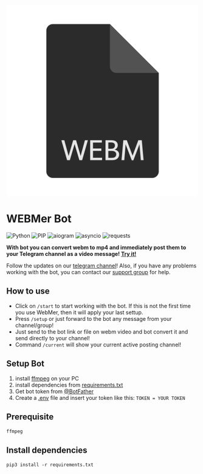 ![WEBMer](logo.webp)

# WEBMer Bot

![Python](https://img.shields.io/static/v1?label=Python&message=3.9.2&style=flat-square&color=blue) ![PIP](https://img.shields.io/static/v1?label=PIP&message=21.0.1&style=flat-square&color=blue) ![aiogram](https://img.shields.io/static/v1?label=aiogram&message=2.12.1&style=flat-square&color=orange) ![asyncio](https://img.shields.io/static/v1?label=asyncio&message=3.4.3&style=flat-square&color=red) ![requests](https://img.shields.io/static/v1?label=requests&message=2.25.1&style=flat-square&color=green)

**With bot you can convert webm to mp4 and immediately post them to your Telegram channel as a video message! [Try it!](https://t.me/WebmerBot)**

Follow the updates on our [telegram channel](http://github.com)! 
Also, if you have any problems working with the bot, you can contact our [support group](http://github.com) for help.

## How to use
- Click on ```/start``` to start working with the bot. If this is not the first time you use WebMer, then it will apply your last settup.
- Press ```/setup``` or just forward to the bot any message from your channel/group!
- Just send to the bot link or file on webm video and bot convert it and send directly to your channel!
- Command ```/current``` will show your current active posting channel!

## Setup Bot
1. install [ffmpeg](https://www.ffmpeg.org/) on your PC
2. install dependencies from [requirements.txt](https://github.com/4knWnG/WEBMtoMP4-TG/blob/4f5519133b4960f9cb10b7004dd34b12b6a0c7b7/requirements.txt)
3. Get bot token from [@BotFather](https://t.me/botfather)
4. Create a [.env]() file and insert your token like this:
    ```TOKEN = YOUR TOKEN```

## Prerequisite
    ffmpeg

## Install dependencies
    pip3 install -r requirements.txt
